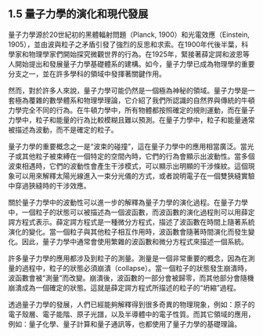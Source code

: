 ## 1.5 量子力學的演化和現代發展

量子力學源於20世紀初的黑體輻射問題（Planck, 1900）和光電效應（Einstein, 1905），並由波與粒子之矛盾引發了強烈的反思和求索。在1900年代後半葉，科學家和物理學家們開始探究微觀世界的行為。在1925年，緊接著薛定諤和波恩等人開始提出和發展量子力學基礎體系的建構。如今，量子力學已成為物理學的重要分支之一，並在許多學科的領域中發揮著關鍵作用。

然而，對於許多人來說，量子力學可能仍然是一個極為神秘的領域。量子力學是一套極為覆雜的數學體系和物理學理論，它介紹了我們所認識的自然界與傳統的牛頓力學完全不同的行為。在牛頓力學中，所有物體都按照確定的規則運動，而在量子力學中，粒子和能量的行為比較模糊且難以預測。在量子力學中，粒子和能量通常被描述為波動，而不是確定的粒子。

量子力學的重要概念之一是“波束的碰撞”，這在量子力學中的應用相當廣泛。當光子或其他粒子被束縛在一個特定的空間內時，它們的行為會顯示出波動性。當多個波束相遇時，它們的波動性會產生干涉模式，可以顯示出明顯的干涉條紋。這個現象可以用來解釋太陽光線進入一束分光儀的方式，或者說明電子在一個雙狹縫實驗中穿過狹縫時的干涉效應。

關於量子力學中的波動性可以進一步的解釋為量子力學的演化過程。在量子力學中，一個粒子的狀態可以被描述為一個波函數，而波函數的演化過程則可以用薛定諤方程式表示。薛定諤方程式是一種微分方程式，描述了波函數在時間上隨著系統演化的變化。當一個粒子與其他粒子相互作用時，波函數會隨著時間演化而發生變化。因此，量子力學中通常會使用繁雜的波函數和微分方程式來描述一個系統。

許多量子力學的應用都涉及到粒子的測量。測量是一個非常重要的概念，因為在測量的過程中，粒子的狀態必須崩潰（collapse）。當一個粒子的狀態發生崩潰時，波函數會被“測量”而改變。崩潰後，波函數的一部分會被歸零，而其他部分會隨機崩潰成為一個確定的狀態。這就是薛定諤方程式所描述的粒子的“坍縮”過程。

透過量子力學的發展，人們已經能夠解釋得到很多奇異的物理現象，例如：原子的電子殼層、電子能階、原子光譜，以及半導體中的電子性質。而其它領域的應用，例如：量子化學、量子計算和量子通訊等，也都使用了量子力學的基礎理論。